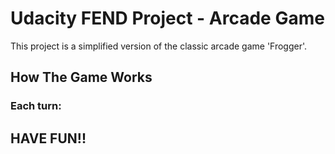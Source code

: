 # Udacity FEND Project - Arcade Game

This project is a simplified version of the classic arcade game 'Frogger'.

## How The Game Works


### Each turn:





## HAVE FUN!!